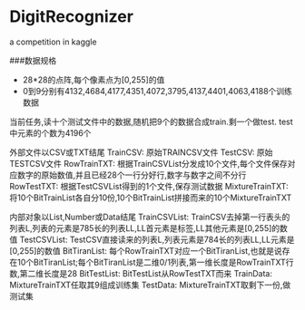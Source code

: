 DigitRecognizer
===============

a competition in kaggle

###数据规格
* 28*28的点阵,每个像素点为[0,255]的值
* 0到9分别有4132,4684,4177,4351,4072,3795,4137,4401,4063,4188个训练数据

当前任务,读十个测试文件中的数据,随机把9个的数据合成train.剩一个做test.
test中元素的个数为4196个







外部文件以CSV或TXT结尾
TrainCSV:
	原始TRAINCSV文件
TestCSV:
	原始TESTCSV文件
RowTrainTXT:
	根据TrainCSVList分发成10个文件,每个文件保存对应数字的原始数值,并且已经28个一行分好行,数字与数字之间不分行
RowTestTXT:
	根据TestCSVList得到的1个文件,保存测试数据
MixtureTrainTXT:
	将10个BitTrainList各自分10份,10个BitTrainList拼接而来的10个MixtureTrainTXT

内部对象以List,Number或Data结尾
TrainCSVList:
	TrainCSV去掉第一行表头的列表L,列表的元素是785长的列表LL,LL首元素是标签,LL其他元素是[0,255]的数值
TestCSVList:
	TestCSV直接读来的列表L,列表元素是784长的列表LL,LL元素是[0,255]的数值
BitTiranList:
	每个RowTrainTXT对应一个BitTiranList,也就是说存在10个BitTiranList;每个BitTiranList是二维0/1列表,第一维长度是RowTrainTXT行数,第二维长度是28
BitTestList:
	BitTestList从RowTestTXT而来
TrainData:
	MixtureTrainTXT任取其9组成训练集
TestData:
	MixtureTrainTXT取剩下一份,做测试集
